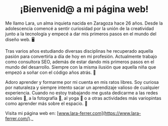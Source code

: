 <h1 align="center">
  ¡Bienvenid@ a mi página web!
</h1>

Me llamo Lara, un alma inquieta nacida en Zaragoza hace 26 años. Desde la adolescencia comencé a sentir curiosidad por la unión de la creatividad junto a la tecnología y empecé a dar mis primeros pasos en el mundo del diseño web. 🖥

Tras varios años estudiando diversas disciplinas he recuperado aquella pasión para convertirla a día de hoy en mi profesión. Actualmente trabajo como consultora SEO, además de estar dando mis primeros pasos en el mundo del desarrollo. Siempre con la misma ilusión que aquella niña que empezó a soñar con el código años atrás. 🙌

Adoro aprender y formarme por mi cuenta en mis ratos libres. Soy curiosa por naturaleza y siempre intento sacar un aprendizaje valioso de cualquier experiencia. Cuando no estoy trabajando me gusta dedicarme a las redes sociales 📲, a la fotografía 📸, al yoga 🙌 o a otras actividades más variopintas como aprender más sobre el espacio. 🚀

Visita mi página web en: [www.lara-ferrer.com](https://www.lara-ferrer.com/)._